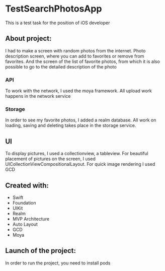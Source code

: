 # TestSearchPhotosApp
This is a test task for the position of iOS developer

## About project:

I had to make a screen with random photos from the internet. Photo description screen, where you can add to favorites or remove from favorites. And the screen of the list of favorite photos, from which it is also possible to go to the detailed description of the photo

### API

To work with the network, I used the moya framework. All upload work happens in the network service

### Storage

In order to see my favorite photos, I added a realm database. All work on loading, saving and deleting takes place in the storage service.

## UI

To display pictures, I used a collectionview, a tableview. For beautiful placement of pictures on the screen, I used UICollectionViewCompositionalLayout. 
For quick image rendering I used GCD

## Created with:

- Swift
- Foundation
- UIKit
- Realm
- MVP Architecture
- Auto Layout
- GCD
- Moya

## Launch of the project:
In order to run the project, you need to install pods


